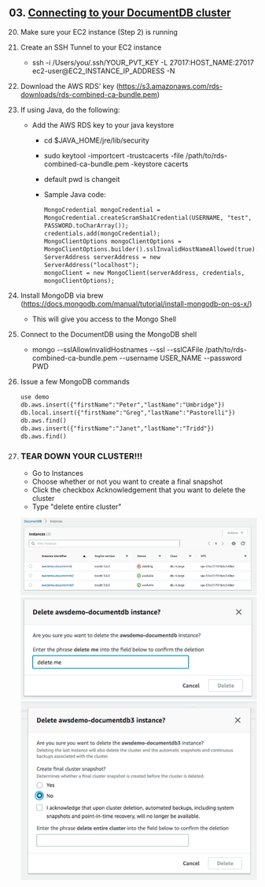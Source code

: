 ## 03. [Connecting to your DocumentDB cluster](03_connecting/connecting.md)

20. Make sure your EC2 instance (Step 2) is running

21. Create an SSH Tunnel to your EC2 instance

    * ssh -i /Users/you/.ssh/YOUR_PVT_KEY -L 27017:HOST_NAME:27017 ec2-user@EC2_INSTANCE_IP_ADDRESS -N

22. Download the AWS RDS' key (https://s3.amazonaws.com/rds-downloads/rds-combined-ca-bundle.pem)

23. If using Java, do the following:

    * Add the AWS RDS key to your java keystore
      * cd $JAVA_HOME/jre/lib/security
      * sudo keytool -importcert -trustcacerts -file /path/to/rds-combined-ca-bundle.pem -keystore cacerts
      * default pwd is changeit
      
      * Sample Java code:
        
        ```
        MongoCredential mongoCredential = MongoCredential.createScramSha1Credential(USERNAME, "test", PASSWORD.toCharArray()); 
        credentials.add(mongoCredential);
        MongoClientOptions mongoClientOptions = MongoClientOptions.builder().sslInvalidHostNameAllowed(true).sslEnabled(true).build(); 
        ServerAddress serverAddress = new ServerAddress("localhost");
        mongoClient = new MongoClient(serverAddress, credentials, mongoClientOptions);
        ```

24. Install MongoDB via brew (https://docs.mongodb.com/manual/tutorial/install-mongodb-on-os-x/)

    * This will give you access to the Mongo Shell

25. Connect to the DocumentDB using the MongoDB shell

    *  mongo --sslAllowInvalidHostnames --ssl --sslCAFile /path/to/rds-combined-ca-bundle.pem --username USER_NAME --password PWD
    
26. Issue a few MongoDB commands

    ```
    use demo
    db.aws.insert({"firstName":"Peter","lastName":"Umbridge"})
    db.local.insert({"firstName":"Greg","lastName":"Pastorelli"})
    db.aws.find()
    db.aws.insert({"firstName":"Janet","lastName":"Tridd"})
    db.aws.find()
    ```
    
27. ### TEAR DOWN YOUR CLUSTER!!!

    * Go to Instances
    * Choose whether or not you want to create a final snapshot
    * Click the checkbox Acknowledgement that you want to delete the cluster
    * Type "delete entire cluster"

    ![Image of Delete Cluster - Show Instances](instances.png)
    ![Image of Delete Cluster - Delete One Instance](deleteme.png)
    ![Image of Delete Cluster - Delete Entire Cluster](deleteentirecluster.png)